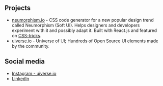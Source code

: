 ## Projects

- [neumorphism.io](https://neumorphism.io/#55b9f3) - CSS code generator for a new popular design trend called Neumorphism (Soft UI). Helps designers and developers experiment with it and possibly adapt it. Built with React.js and featured on [CSS-tricks](https://css-tricks.com/neumorphism-io/).
- [uiverse.io](https://uiverse.io/) - Universe of UI; Hundreds of Open Source UI elements made by the community.

## Social media

- [Instagram - uiverse.io](https://www.instagram.com/uiverse.io/)
- [LinkedIn](https://www.linkedin.com/in/adam-giebl-391325186/)

